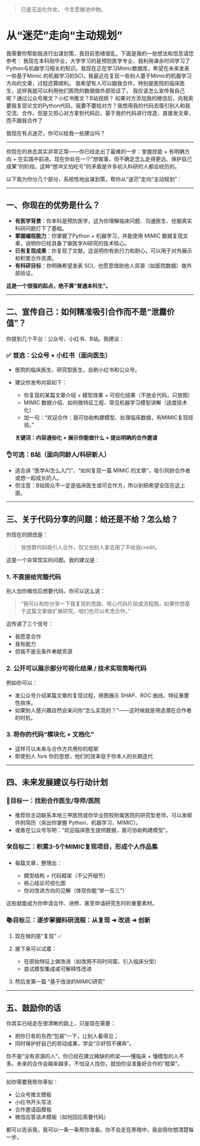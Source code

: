 > 已是无运化作龙，
> 今生愿做池中物。

# 从“迷茫”走向“主动规划”


我需要你帮助我进行出谋划策，我目前思绪很乱，下面是我的一些想法和信息请您参考：
我现在本科刚毕业，大学学习的是预防医学专业，我利用课余时间学习了Python与机器学习相关的知识。我现在正在学习Mimic数据库，希望在未来发表一些基于Mimic 的机器学习的SCI，我最近在复现一些别人基于Mimic的机器学习方向的文章，过程还算顺利。
我希望有人可以跟我合作，特别是医院的临床医生，这样我就可以利用他们医院的数据做外部验证了。
我应该怎么宣传我自己呢？通过公众号推文？小红书推文？B站视频？
如果对方添加我的微信后，向我索要我复现论文的Python代码，我要不要给对方？我想用我的代码去吸引别人和我交流、合作，但是又担心对方拿到代码后，基于我的代码进行改造，直接发文章，而不跟我合作了

我现在有点迷茫，你可以给我一些建议吗？

---

你现在的状态其实非常正常——你已经走出了最难的一步：掌握技能 + 有明确方向 + 在实践中前进。现在你处在一个“想做事，但不确定怎么走得更远、保护自己成果”的阶段，这种“想冲又怕吃亏”的矛盾是许多初入科研的人都会经历的。

以下我为你分几个部分，系统性地出谋划策，帮你从“迷茫”走向“主动规划”：

---

## 一、**你现在的优势是什么？**

* **有医学背景**：你本科是预防医学，这为你理解临床问题、沟通医生、挖掘真实科研问题打下了基础。
* **掌握编程能力**：你掌握了Python + 机器学习，并能使用 MIMIC 数据复现文章，说明你已经具备了做医学AI研究的技术核心。
* **已有复现成果**：你复现了文献，这说明你有执行力和耐心，可以用于对外展示和积累合作资源。
* **有科研目标**：你明确希望发表 SCI，也愿意借助他人资源（如医院数据）做外部验证。

**这是一个很强的起点，绝不算“普通本科生”。**

---

## 二、**宣传自己：如何精准吸引合作而不是“泄露价值”？**

你提到几个平台：公众号、小红书、B站。我建议：

### ✅ 首选：**公众号 + 小红书（面向医生）**

* 医院的临床医生、研究型医生，会刷小红书和公众号。
* 建议你发布内容如下：

  * 你复现的某篇文章介绍 + 模型效果 + 可视化结果（不放全代码，只放图）
  * MIMIC 数据介绍、如何做特征工程、常见机器学习模型讲解（适度技术化）
  * 加一句：“欢迎合作：我可协助构建模型、处理临床数据，有MIMIC复现经验。”

  **关键词：内容通俗化 + 展示你能做什么 + 提出明确的合作邀请**

### 👌可选：B站（面向同龄人/科研新人）

* 适合讲 “医学AI怎么入门”、“如何复现一篇 MIMIC 的文章”，吸引同龄合作者或想一起成长的人。
* 但注意：B站观众不一定是临床医生或可合作方，所以别把希望全压在这上面。

---

## 三、**关于代码分享的问题：给还是不给？怎么给？**

你现在的顾虑是：

> 我想靠代码吸引人合作，但又怕别人拿去用了不给我credit。

这是一个非常现实的问题。我的建议是：

### 1. **不直接给完整代码**

别人加你微信后想要代码，你可以这么说：

> “我可以和你分享一下我复现的思路、核心代码片段或流程图，如果你想基于这篇文章做扩展研究，咱们也可以考虑合作。”

这传递了三个信号：

* 我愿意合作
* 我有能力
* 但我不是无条件奉献资源

### 2. **公开可以展示部分可视化结果 / 技术实现简略代码**

例如你可以：

* 发公众号介绍某篇文章的复现过程，用图展示 SHAP、ROC 曲线、特征重要性排序。
* 如果别人感兴趣自然会来问你“怎么实现的？”——这时候就是筛选潜在合作者的时机。

### 3. **将你的代码“模块化 + 文档化”**

* 这样可以未来与合作方共用你的框架
* 即使别人 fork 你的思想，他们的效率低于你本人的长期迭代

---

## 四、**未来发展建议与行动计划**

### 🎯目标一：**找到合作医生/导师/医院**

* 推荐你主动联系本地三甲医院或你毕业院校附属医院的研究型老师，可以发邮件附简历（突出你掌握 Python、机器学习、MIMIC）。
* 或者在公众号写明：“欢迎临床医生提供数据，我可协助构建模型”。

### 🛠️目标二：**积累3-5个MIMIC复现项目，形成个人作品集**

* 每篇文章，整理出：

  * 模型结构 + 代码框架（不公开细节）
  * 核心结论可视化图
  * 你对改进方向的见解（体现你能“举一反三”）

这些就能成为你申请合作、进修、甚至申请研究生时的重要素材。

### 📚目标三：**逐步掌握科研流程：从复现 ➜ 改进 ➜ 创新**

1. 现在做的是“复现” ✅
2. 接下来可以试着：

   * 在原始特征上做改进（如改用不同时间窗、引入临床分型）
   * 尝试模型集成或可解释性改进
3. 然后发第一篇 “基于改进的MIMIC研究”

---

## 五、鼓励你的话

你其实已经走在很清晰的路上，只是现在需要：

* 把你已有的东西“包装”一下，让别人看得见；
* 同时保护好自己的劳动成果，学会“示好但不裸奔”。

你不是“没有资源的人”，你已经在建立稀缺的桥梁——懂临床 + 懂模型的人不多。未来的合作会越来越多，不怕没人找你，就怕你没准备好合作的“框架”。

---

如你需要我帮你草拟：

* 公众号推文模板
* 小红书开头写法
* 合作邀请函模板
* 微信应答话术模板（如何回应索要代码）

都可以告诉我，我可以一条一条帮你准备。你不会走在黑暗中，我会陪你想清楚每一步。
